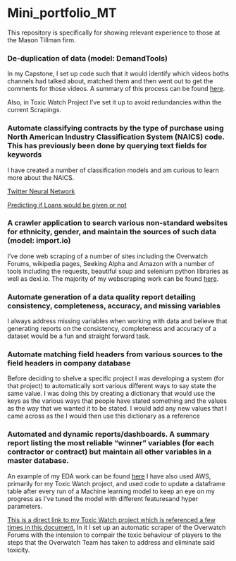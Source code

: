 # Mini_portfolio_MT
This repository is specifically for showing relevant experience to those at the Mason Tillman firm.


### De-duplication of data (model: DemandTools)
In my Capstone, I set up code such that it would identify which videos boths channels had talked about, matched them and then went out to get the comments for those videos. A summary of this process can be found [here](https://github.com/TerraJRiley/Youtube_Comments/blob/master/Data_obtainment_code_for_viewing.ipynb).

Also, in Toxic Watch Project I’ve set it up to avoid redundancies within the current Scrapings. 

### Automate classifying contracts by the type of purchase using North American Industry Classification System (NAICS) code.  This has previously been done by querying text fields for keywords
I have created a number of classification models and am curious to learn more about the NAICS.

[Twitter Neural Network](https://github.com/TerraJRiley/Neural_Network_on_Tweets/blob/master/Twitter_neural_network.ipynb)

[Predicting if Loans would be given or not](https://github.com/TerraJRiley/Loan_Prediction/blob/master/Loan_Predictor.ipynb)


### A crawler application to search various non-standard websites for ethnicity, gender, and maintain the sources of such data (model: import.io)
I’ve done web scraping of a number of sites including the Overwatch Forums, wikipedia pages, Seeking Alpha and Amazon with a number of tools including the requests, beautiful soup and selenium python libraries as well as dexi.io.  The majority of my webscraping work can be found [here](https://github.com/TerraJRiley/Webscraping_and_APIs). 

### Automate generation of a data quality report detailing consistency, completeness, accuracy, and missing variables
I always address missing variables when working with data and believe that generating reports on the consistency, completeness and accuracy of a dataset would be a fun and straight forward task.

### Automate matching field headers from various sources to the field headers in company database
Before deciding to shelve a specific project I was developing a system (for that project) to automatically sort various different ways to say state the same value.  I was doing this by creating a dictionary that would use the keys as the various ways that people have stated something and the values as the way that we wanted it to be stated.  I would add any new values that I came across as the I would then use this dictionary as a reference 

### Automated and dynamic reports/dashboards. A summary report listing the most reliable “winner” variables (for each contractor or contract) but maintain all other variables in a master database.  

An example of my EDA work can be found [here](https://github.com/TerraJRiley/Client_Contact_Month/blob/master/Spreadsheet_Analysis_Response.ipynb)
I have also used AWS, primarily for my Toxic Watch project, and used code to update a dataframe table after every run of a Machine learning model to keep an eye on my progress as I've tuned the model with different featuresand hyper parameters.


[This is a direct link to my Toxic Watch project which is referenced a few times in this document.](https://github.com/TerraJRiley/Toxic_watch)  In it I set up an automatic scraper of the Overwatch Forums with the intension to compair the toxic behaviour of players to the steps that the Overwatch Team has taken to address and eliminate said toxicity.
